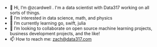 - 👋 Hi, I’m @zcardwell . I'm a data scientist with Data317 working on all sorts of things.
- 👀 I’m interested in data science, math, and physics
- 🌱 I’m currently learning go, swift, julia
- 💞️ I’m looking to collaborate on open source machine learning projects, business development projects, and the like!
- 📫 How to reach me: zach@data317.com

<!---
zcardwell/zcardwell is a ✨ special ✨ repository because its `README.md` (this file) appears on your GitHub profile.
You can click the Preview link to take a look at your changes.
--->
